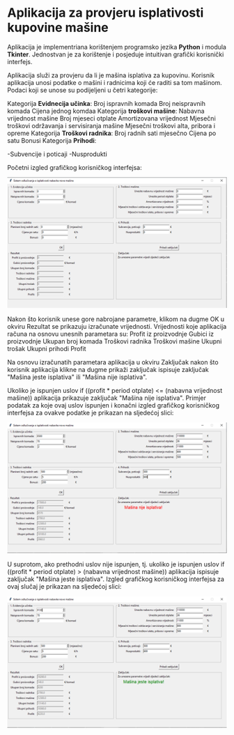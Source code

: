 # Aplikacija za provjeru isplativosti kupovine mašine

Aplikacija je implementriana korištenjem programsko jezika **Python** i modula **Tkinter**. 
Jednostvan je za korištenje i posjeduje intuitivan grafički korisnički interfejs.

Aplikacija služi za provjeru da li je mašina isplativa za kupovinu. 
Korisnik aplikacija unosi podatke o mašini i radnicima koji će raditi sa tom mašinom.
Podaci koji se unose su podijeljeni u četri kategorije:

Kategorija **Evidnecija učinka**:
  Broj ispravnih komada
  Broj neispravnih komada
  Cijena jednog komdaa
Kategorija **troškovi mašine**:
  Nabavna vrijednost mašine
  Broj mjeseci otplate
  Amortizovana vrijednost
  Mjesečni troškovi održavanja i servisiranja mašine
  Mjesečni troškovi alta, pribora i opreme
Kategorija **Troškovi radnika**:
  Broj radnih sati mjesečno
  Cijena po satu
  Bonusi
Kategorija **Prihodi**:
  
  -Subvencije i poticaji
  -Nusprodukti
  

Početni izgled grafičkog korisničkog interfejsa:
<p align="left">
  <img src="https://raw.githubusercontent.com/velidp/Aplikacija-za-provjeru-isplativosti-kupovine-masine/master/Slike/GUI%201.png" width="800">
</p>
Nakon što korisnik unese gore nabrojane parametre, klikom na dugme OK u okviru Rezultat se prikazuju izračunate vrijednosti.
Vrijednosti koje aplikacija računa na osnovu unesnih parametara su:
  Profit iz proizvodnje
  Gubici iz proizvodnje
  Ukupan broj komada
  Troškovi radnika
  Troškovi mašine
  Ukupni trošak
  Ukupni prihodi
  Profit

Na osnovu izračunatih parametara aplikacija u okviru Zaključak nakon što korisnik aplikacija klikne na dugme prikaži zaključak ispisuje zaključak "Mašina jeste isplativa" ili "Mašina nije isplativa".

Ukoliko je ispunjen uslov if ((profit * period otplate) <= (nabavna vrijednost mašine)) aplikacija prikazuje zaključak "Mašina nije isplativa".
Primjer podatak za koje ovaj uslov ispunjen i konačni izgled grafičkog korisničkog interfejsa za ovakve podatke je prikazan na sljedećoj slici:
<p align="left">
  <img src="https://raw.githubusercontent.com/velidp/Aplikacija-za-provjeru-isplativosti-kupovine-masine/master/Slike/GUI2.png" width="800">
</p>


U suprotom, ako prethodni uslov nije ispunjen, tj. ukoliko je ispunjen uslov if ((profit * period otplate) > (nabavna vrijednost mašine)) aplikacija ispisuje zaključak "Mašina jeste isplativa".
Izgled grafičkog korisničkog interfejsa za ovaj slučaj je prikazan na sljedećoj slici:
<p align="left">
  <img src="https://raw.githubusercontent.com/velidp/Aplikacija-za-provjeru-isplativosti-kupovine-masine/master/Slike/GUI3.png" width="800">
</p>

